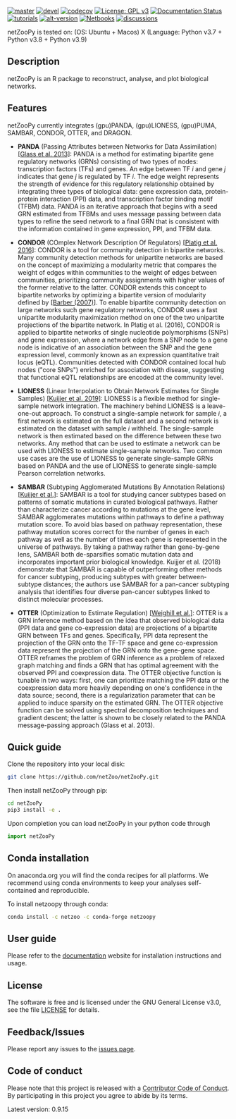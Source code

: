 [![master](https://github.com/netZoo/netZooPy/actions/workflows/main.yml/badge.svg?branch=master)](https://github.com/netZoo/netZooPy/actions/workflows/main.yml)
[![devel](https://github.com/netZoo/netZooPy/actions/workflows/main.yml/badge.svg?branch=devel)](https://github.com/netZoo/netZooPy/actions/workflows/main.yml)
[![codecov](https://codecov.io/gh/netZoo/netZooPy/branch/devel/graph/badge.svg)](https://codecov.io/gh/netZoo/netZooPy)
[![License: GPL v3](https://img.shields.io/badge/License-GPLv3-blue.svg)](https://www.gnu.org/licenses/gpl-3.0)
[![Documentation Status](https://readthedocs.org/projects/netzoopy/badge/?version=latest)](https://netzoopy.readthedocs.io/en/latest/?badge=latest)
[![tutorials](https://img.shields.io/badge/netZooPy-tutorials-9cf)](https://github.com/netZoo/netZooPy/tree/master/tutorials)
[![alt-version](https://anaconda.org/netzoo/netzoopy/badges/version.svg)](https://anaconda.org/netzoo/netzoopy)
[![Netbooks](https://img.shields.io/badge/netZooPy-netBooks-ff69b4)](http://netbooks.networkmedicine.org/)
[![discussions](https://img.shields.io/badge/netZooPy-discussions-orange)](https://github.com/netZoo/netZooPy/discussions)

netZooPy is tested on: (OS: Ubuntu + Macos) X (Language: Python v3.7 + Python v3.8 + Python v3.9)



## Description

netZooPy is an R package to reconstruct, analyse, and plot biological networks.

## Features

netZooPy currently integrates
(gpu)PANDA, (gpu)LIONESS, (gpu)PUMA, SAMBAR, CONDOR, OTTER, and DRAGON.

* **PANDA** (Passing Attributes between Networks for Data Assimilation) [[Glass et al. 2013]](http://journals.plos.org/plosone/article?id=10.1371/journal.pone.0064832): PANDA is a method for estimating bipartite gene regulatory networks (GRNs) consisting of two types of nodes: transcription factors (TFs) and genes. An edge between TF $i$ and gene $j$ indicates that gene $j$ is regulated by TF $i$. The edge weight represents the strength of evidence for this regulatory relationship obtained by integrating three types of biological data: gene expression data, protein-protein interaction (PPI) data, and transcription factor binding motif (TFBM) data. PANDA is an iterative approach that begins with a seed GRN estimated from TFBMs and uses message passing between data types to refine the seed network to a final GRN that is consistent with the information contained in gene expression, PPI, and TFBM data. 

* **CONDOR** (COmplex Network Description Of Regulators) [[Platig et al. 2016]](http://journals.plos.org/ploscompbiol/article?id=10.1371/journal.pcbi.1005033): CONDOR is a tool for community detection in bipartite networks. Many community detection methods for unipartite networks are based on the concept of maximizing a modularity metric that compares the weight of edges within communities to the weight of edges between communities, prioritizing community assignments with higher values of the former relative to the latter. CONDOR extends this concept to bipartite networks by optimizing a bipartite version of modularity defined by [[Barber (2007)]](https://pubmed.ncbi.nlm.nih.gov/18233893/). To enable bipartite community detection on large networks such gene regulatory networks, CONDOR uses a fast unipartite modularity maximization method on one of the two unipartite projections of the bipartite network.  In Platig et al. (2016), CONDOR is applied to bipartite networks of single nucleotide polymorphisms (SNPs) and gene expression, where a network edge from a SNP node to a gene node is indicative of an association between the SNP and the gene expression level, commonly known as an expression quantitative trait locus (eQTL). Communities detected with CONDOR contained local hub nodes ("core SNPs") enriched for association with disease, suggesting that functional eQTL relationships are encoded at the community level.

* **LIONESS** (Linear Interpolation to Obtain Network Estimates for Single Samples) [[Kuijjer et al. 2019]](https://doi.org/10.1016/j.isci.2019.03.021): LIONESS is a flexible method for single-sample network integration. The machinery behind LIONESS is a leave-one-out approach. To construct a single-sample network for sample $i$, a first network is estimated on the full dataset and a second network is estimated on the dataset with sample $i$ withheld. The single-sample network is then estimated based on the difference between these two networks. Any method that can be used to estimate a network can be used with LIONESS to estimate single-sample networks. Two common use cases are the use of LIONESS to generate single-sample GRNs based on PANDA and the use of LIONESS to generate single-sample Pearson correlation networks.

* **SAMBAR** (Subtyping Agglomerated Mutations By Annotation Relations) [[Kuijjer et al.]](https://www.nature.com/articles/s41416-018-0109-7): SAMBAR is a tool for studying cancer subtypes based on patterns of somatic mutations in curated biological pathways. Rather than characterize cancer according to mutations at the gene level, SAMBAR agglomerates mutations within pathways to define a pathway mutation score. To avoid bias based on pathway representation, these pathway mutation scores correct for the number of genes in each pathway as well as the number of times each gene is represented in the universe of pathways. By taking a pathway rather than gene-by-gene lens, SAMBAR both de-sparsifies somatic mutation data and incorporates important prior biological knowledge. Kuijjer et al. (2018) demonstrate that SAMBAR is capable of outperforming other methods for cancer subtyping, producing subtypes with greater between-subtype distances; the authors use SAMBAR for a pan-cancer subtyping analysis that identifies four diverse pan-cancer subtypes linked to distinct molecular processes. 

* **OTTER** (Optimization to Estimate Regulation) [[Weighill et al.]](https://www.biorxiv.org/content/10.1101/2020.06.23.167999v2.abstract): OTTER is a GRN inference method based on the idea that observed biological data (PPI data and gene co-expression data) are projections of a bipartite GRN between TFs and genes. Specifically, PPI data represent the projection of the GRN onto the TF-TF space and gene co-expression data represent the projection of the GRN onto the gene-gene space. OTTER reframes the problem of GRN inference as a problem of relaxed graph matching and finds a GRN that has optimal agreement with the observed PPI and coexpression data. The OTTER objective function is tunable in two ways: first, one can prioritize matching the PPI data or the coexpression data more heavily depending on one's confidence in the data source; second, there is a regularization parameter that can be applied to induce sparsity on the estimated GRN. The OTTER objective function can be solved using spectral decomposition techniques and gradient descent; the latter is shown to be closely related to the PANDA message-passing approach (Glass et al. 2013).


## Quick guide

Clone the repository into your local disk:

```bash
git clone https://github.com/netZoo/netZooPy.git
```

Then install netZooPy through pip:

```bash
cd netZooPy
pip3 install -e .
```

Upon completion you can load netZooPy in your python code through

```python
import netZooPy
```

## Conda installation

On anaconda.org you will find the conda recipes for all platforms. We recommend using conda environments to keep your analyses self-contained and reproducible.

To install netzoopy through conda:

```bash
conda install -c netzoo -c conda-forge netzoopy
```

## User guide

Please refer to the [documentation](https://netzoopy.readthedocs.io/en/latest/) website for installation instructions and usage.

## License

The software is free and is licensed under the GNU General License v3.0, see the file [LICENSE](LICENSE) for details.

## Feedback/Issues

Please report any issues to the [issues page](https://github.com/netZoo/netZooPy/issues).

## Code of conduct

Please note that this project is released with a [Contributor Code of Conduct](CONDUCT.md). By participating in this project you agree to abide by its terms.

Latest version: 0.9.15
